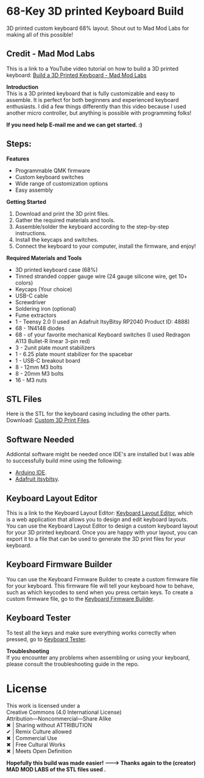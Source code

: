 # 68-Key 3D printed Keyboard Build
3D printed custom keyboard 68% layout. 
Shout out to Mad Mod Labs for making all of this possible! 

## Credit - Mad Mod Labs
This is a link to a YouTube video tutorial on how to build a 3D printed keyboard: [Build a 3D Printed Keyboard - Mad Mod Labs](https://youtu.be/iOeYkLlq9Ds?si=ZG3G4y8M3djpxZ7P)

**Introduction** <br>
This is a 3D printed keyboard that is fully customizable and easy to assemble. It is perfect for both beginners and experienced keyboard enthusiasts. I did a few things differently than this video because I used another micro controller, but anything is possible with programming folks! <br>

**If you need help E-mail me and we can get started. :)**

## Steps:
**Features**
* Programmable QMK firmware
* Custom keyboard switches
* Wide range of customization options
* Easy assembly

**Getting Started**
1. Download and print the 3D print files.
2. Gather the required materials and tools.
3. Assemble/solder the keyboard according to the step-by-step instructions.
4. Install the keycaps and switches.
5. Connect the keyboard to your computer, install the firmware, and enjoy!

**Required Materials and Tools**
* 3D printed keyboard case (68%)
* Tinned stranded copper gauge wire (24 gauge silicone wire, get 10+ colors)
* Keycaps (Your choice)
* USB-C cable
* Screwdriver
* Soldering iron (optional)
* Fume extractors
* 1 - Teensy 2.0 (I used an Adafruit ItsyBitsy RP2040 Product ID: 4888)
* 68 - 1N4148 diodes
* 68 - of your favorite mechanical Keyboard switches (I used Redragon A113 Bullet-R linear 3-pin red)
* 3 - 2unit plate mount stabilizers
* 1 - 6.25 plate mount stabilizer for the spacebar
* 1 - USB-C breakout board
* 8 - 12mm M3 bolts
* 8 - 20mm M3 bolts
* 16 - M3 nuts

## STL Files
Here is the STL for the keyboard casing including the other parts. <br>
Download: [Custom 3D Print Files](https://www.printables.com/model/307908-mechanical-keyboard-68-key-65/).

## Software Needed
Addiontal software might be needed once IDE's are installed but I was able to successfully build mine using the following: <br>
* [Arduino IDE](https://www.arduino.cc/en/software/).
* [Adafruit itsybitsy](https://www.adafruit.com/product/4888/).

## Keyboard Layout Editor
This is a link to the Keyboard Layout Editor: [Keyboard Layout Editor](http://www.keyboard-layout-editor.com/#/), which is a web application that allows you to design and edit keyboard layouts.
You can use the Keyboard Layout Editor to design a custom keyboard layout for your 3D printed keyboard. Once you are happy with your layout, you can export it to a file that can be used to generate the 3D print files for your keyboard.

## Keyboard Firmware Builder
You can use the Keyboard Firmware Builder to create a custom firmware file for your keyboard. This firmware file will tell your keyboard how to behave, such as which keycodes to send when you press certain keys.
To create a custom firmware file, go to the [Keyboard Firmware Builder](https://kbfirmware.com/).

## Keyboard Tester
To test all the keys and make sure everything works correctly when pressed, go to [Keyboard Tester](https://www.keyboardtester.com/).

**Troubleshooting** <br>
If you encounter any problems when assembling or using your keyboard, please consult the troubleshooting guide in the repo.

# License 
This work is licensed under a <br>
Creative Commons (4.0 International License) <br>
Attribution—Noncommercial—Share Alike <br>
✖ | Sharing without ATTRIBUTION <br>
✔ | Remix Culture allowed <br>
✖ | Commercial Use <br>
✖ | Free Cultural Works <br>
✖ | Meets Open Definition <br>

**Hopefully this build was made easier! ---> Thanks again to the (creator) MAD MOD LABS of the STL files used .**
